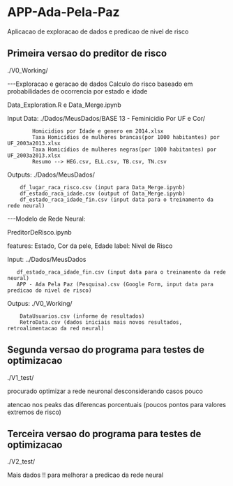 # APP-Ada-Pela-Paz
Aplicacao de exploracao de dados e predicao de nivel de risco

## Primeira versao do preditor de risco


./V0_Working/ 

---Exploracao e geracao de dados
   Calculo do risco baseado em probabilidades de ocorrencia por estado e idade 

Data_Exploration.R e Data_Merge.ipynb

Input Data: ./Dados/MeusDados/BASE 13 - Feminicidio Por UF e Cor/
 
            Homicidios por Idade e genero em 2014.xlsx
            Taxa Homicídios de mulheres brancas(por 1000 habitantes) por UF_2003a2013.xlsx
            Taxa Homicídios de mulheres negras(por 1000 habitantes) por UF_2003a2013.xlsx  
            Resumo --> HEG.csv, ELL.csv, TB.csv, TN.csv

Outputs: ./Dados/MeusDados/  
       
        df_lugar_raca_risco.csv (input para Data_Merge.ipynb)
        df_estado_raca_idade.csv (output of Data_Merge.ipynb)
        df_estado_raca_idade_fin.csv (input data para o treinamento da rede neural)

---Modelo de Rede Neural: 

PreditorDeRisco.ipynb
 
features: Estado, Cor da pele, Edade
label: Nivel de Risco

Input: ../Dados/MeusDados
       
       df_estado_raca_idade_fin.csv (input data para o treinamento da rede neural)
       APP - Ada Pela Paz (Pesquisa).csv (Google Form, input data para predicao do nivel de risco)

Outpus: ./V0_Working/
        
        DataUsuarios.csv (informe de resultados)
        RetroData.csv (dados iniciais mais novos resultados, retroalimentacao da red neural) 



## Segunda versao do programa para testes de optimizacao


./V1_test/ 

procurado optimizar a rede neuronal desconsiderando casos pouco

atencao nos peaks das diferencas porcentuais (poucos pontos para valores extremos de risco)


## Terceira versao do programa para testes de optimizacao


./V2_test/

Mais dados !! para melhorar a predicao da rede neural

